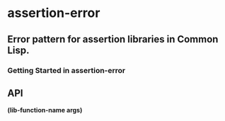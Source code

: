 # assertion-error

## Error pattern for assertion libraries in Common Lisp.

### Getting Started in assertion-error

## API

**(lib-function-name args)**

